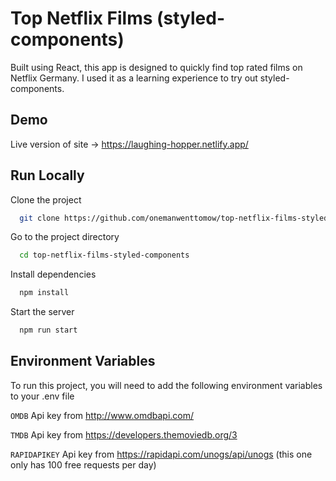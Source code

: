 
# Top Netflix Films (styled-components)

Built using React, this app is designed to quickly find top rated films on Netflix Germany. I used it as a learning experience to try out styled-components. 


## Demo

Live version of site -> https://laughing-hopper.netlify.app/

  
## Run Locally

Clone the project

```bash
  git clone https://github.com/onemanwenttomow/top-netflix-films-styled-components
```

Go to the project directory

```bash
  cd top-netflix-films-styled-components
```

Install dependencies

```bash
  npm install
```

Start the server

```bash
  npm run start
```

  
## Environment Variables

To run this project, you will need to add the following environment variables to your .env file

`OMDB` Api key from http://www.omdbapi.com/

`TMDB` Api key from https://developers.themoviedb.org/3

`RAPIDAPIKEY` Api key from https://rapidapi.com/unogs/api/unogs (this one only has 100 free requests per day)

  
